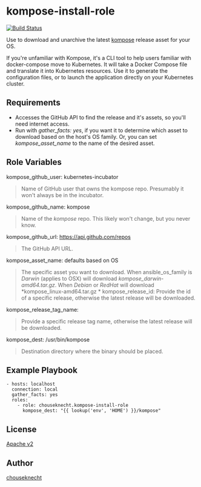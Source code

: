# kompose-install-role

[![Build Status](https://travis-ci.org/chouseknecht/kompose-install-role.svg?branch=master)](https://travis-ci.org/chouseknecht/kompose-install-role)

Use to download and unarchive the latest [kompose](https://github.com/kubernetes-incubator/kompose) release asset for your OS.

If you're unfamiliar with Kompose, it's a CLI tool to help users familiar with docker-compose move to Kubernetes. It will take a Docker Compose file and translate it into Kubernetes resources. Use it to generate the configuration files, or to launch the application directly on your Kubernetes cluster.

## Requirements

- Accesses the GitHub API to find the release and it's assets, so you'll need internet access.
- Run with *gather_facts: yes*, if you want it to determine which asset to download based on the host's OS family. Or, you can set *kompose_asset_name* to the name of the desired asset.

## Role Variables

kompose_github_user: kubernetes-incubator
> Name of GitHub user that owns the kompose repo. Presumably it won't always be in the incubator.

kompose_github_name: kompose
> Name of the *kompose* repo. This likely won't change, but you never know.

kompose_github_url: https://api.github.com/repos
> The GitHub API URL.

kompose_asset_name: defaults based on OS 
> The specific asset you want to download. When ansible_os_family is *Darwin* (applies to OSX) will download *kompose_darwin-amd64.tar.gz*. When *Debian* or *RedHat* will download *kompose_linux-amd64.tar.gz *
kompose_release_id: 
> Provide the id of a specific release, otherwise the latest release will be downloaded.

kompose_release_tag_name:
> Provide a specific release tag name, otherwise the latest release will be downloaded.

kompose_dest: /usr/bin/kompose
> Destination directory where the binary should be placed.

## Example Playbook

```
- hosts: localhost
  connection: local
  gather_facts: yes
  roles:
    - role: chouseknecht.kompose-install-role
      kompose_dest: "{{ lookup('env', 'HOME') }}/kompose"
```

## License

[Apache v2](http://apache.org/licenses/LICENSE-2.0)

## Author

[chouseknecht](https://github.com/chouseknecht)


